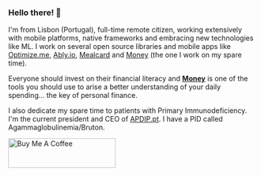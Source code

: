 ### Hello there! 👋

I'm from Lisbon (Portugal), full-time remote citizen, working extensively with mobile platforms, native frameworks and embracing new technologies like ML. I work on several open source libraries and mobile apps like [Optimize.me](https://optimize.me), [Ably.io](https://ably.io), [Mealcard](https://mealcard.whitesmith.co) and [Money](https://twitter.com/MoneyTrackerApp) (the one I work on my spare time).

Everyone should invest on their financial literacy and [**Money**](https://apps.apple.com/pt/app/money-the-fastest-expense-tracker/id1076339783?l=en) is one of the tools you should use to arise a better understanding of your daily spending... the key of personal finance.

I also dedicate my spare time to patients with Primary Immunodeficiency. I'm the current president and CEO of [APDIP.pt](https://apdip.pt). I have a PID called Agammaglobulinemia/Bruton.

<a href="https://www.buymeacoffee.com/ricardopereira" target="_blank"><img src="https://cdn.buymeacoffee.com/buttons/v2/default-black.png" alt="Buy Me A Coffee" style="height: 60px; width: 217px" ></a>

